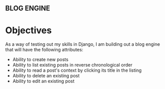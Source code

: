 ## BLOG ENGINE 

# Objectives 

As a way of testing out my skills in Django, I am building out a blog engine that will have the following attributes: 

* Ability to create new posts
* Ability to list existing posts in reverse chronological order 
* Ability to read a post's context by clicking its title in the listing 
* Ability to delete an existing post 
* Ability to edit an existing post 

